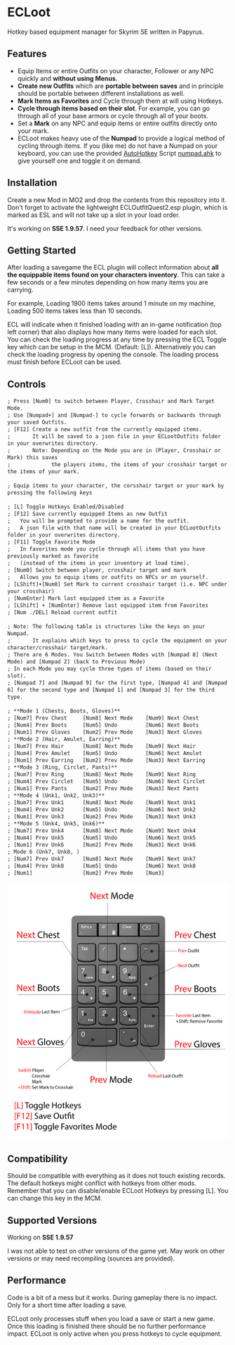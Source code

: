 # ECLoot
Hotkey based equipment manager for Skyrim SE written in Papyrus. 

## Features
* Equip Items or entire Outfits on your character, Follower or any NPC quickly and **without using Menus**.
* **Create new Outfits** which are **portable between saves** and in principle should be portable between different installations as well.
* **Mark Items as Favorites** and Cycle through them at will using Hotkeys.
* **Cycle through items based on their slot**. For example, you can go through all of your base armors or cycle through all of your boots.
* Set a **Mark** on any NPC and equip items or entire outfits directly onto your mark.
* ECLoot makes heavy use of the **Numpad** to provide a logical method of cycling through items. 
  If you (like me) do not have a Numpad on your keyboard, you can use the provided [AutoHotkey](https://github.com/AutoHotkey/AutoHotkey/releases/tag/v1.1.37.02) Script [numpad.ahk](numpad.ahk) to give yourself one and toggle it on demand.

## Installation
Create a new Mod in MO2 and drop the contents from this repository into it. Don't forget to activate the lightweight ECLOutfitQuest2.esp plugin, which is marked as ESL and will not take up a slot in your load order.

It's working on **SSE 1.9.57**. I need your feedback for other versions.

## Getting Started
After loading a savegame the ECL plugin will collect information about **all the equippable items found on your characters inventory**.
This can take a few seconds or a few minutes depending on how many items you are carrying. 


For example, Loading 1900 items takes around 1 minute on my machine, Loading 500 items takes less than 10 seconds.

ECL will indicate when it finished loading with an in-game notification (top left corner) that also displays how many items were loaded for each slot.
You can check the loading progress at any time by pressing the ECL Toggle key which can be setup in the MCM. (Default: [L]).
Alternatively you can check the loading progress by opening the console. The loading process must finish before ECLoot can be used.

## Controls

    ; Press [Num0] to switch between Player, Crosshair and Mark Target Mode.
    ; Use [Numpad+] and [Numpad-] to cycle forwards or backwards through your saved Outfits.
    ; [F12] Create a new outfit from the currently equipped items. 
    ;       It will be saved to a json file in your ECLootOutfits folder in your overwrites directory.
    ;       Note: Depending on the Mode you are in (Player, Crosshair or Mark) this saves 
    ;             the players items, the items of your crosshair target or the items of your mark.

    ; Equip items to your character, the corsshair target or your mark by pressing the following keys
    
    ; [L] Toggle Hotkeys Enabled/Disabled
    ; [F12] Save currently equipped Items as new Outfit
    ;   You will be prompted to provide a name for the outfit.
    ;   A json file with that name will be created in your ECLootOutfits folder in your overwrites directory.
    ; [F11] Toggle Favorite Mode
    ;   In favorites mode you cycle through all items that you have previously marked as favorite 
    ;   (instead of the items in your inventory at load time).
    ; [Num0] Switch between player, crosshair target and mark
    ;   Allows you to equip items or outfits on NPCs or on yourself.
    ; [LShift]+[Num0] Set Mark to current crosshair target (i.e. NPC under your crosshair) 
    ; [NumEnter] Mark last equipped item as a Favorite
    ; [LShift] + [NumEnter] Remove last equipped item from Favorites
    ; [Num ./DEL] Reload current outfit

    ; Note: The following table is structures like the keys on your Numpad.
    ;       It explains which keys to press to cycle the equipment on your character/crosshair target/mark.
    ; There are 6 Modes. You Switch between Modes with [Numpad 8] (Next Mode) and [Numpad 2] (back to Previous Mode)
    ; In each Mode you may cycle three types of items (based on their slot).
    ; [Numpad 7] and [Numpad 9] for the first type, [Numpad 4] and [Numpad 6] for the second type and [Numpad 1] and [Numpad 3] for the third type.
    
    ; **Mode 1 (Chests, Boots, Gloves)**
    ; [Num7] Prev Chest     [Num8] Next Mode    [Num9] Next Chest
    ; [Num4] Prev Boots     [Num5] Undo         [Num6] Next Boots
    ; [Num1] Prev Gloves    [Num2] Prev Mode    [Num3] Next Gloves
    ; **Mode 2 (Hair, Amulet, Earring)**
    ; [Num7] Prev Hair      [Num8] Next Mode    [Num9] Next Hair
    ; [Num4] Prev Amulet    [Num5] Undo         [Num6] Next Amulet
    ; [Num1] Prev Earring   [Num2] Prev Mode    [Num3] Next Earring
    ; **Mode 3 (Ring, Circlet, Pants)**
    ; [Num7] Prev Ring      [Num8] Next Mode    [Num9] Next Ring
    ; [Num4] Prev Circlet   [Num5] Undo         [Num6] Next Circlet
    ; [Num1] Prev Pants     [Num2] Prev Mode    [Num3] Next Pants
    ; **Mode 4 (Unk1, Unk2, Unk3)**
    ; [Num7] Prev Unk1      [Num8] Next Mode    [Num9] Next Unk1
    ; [Num4] Prev Unk2      [Num5] Undo         [Num6] Next Unk2
    ; [Num1] Prev Unk3      [Num2] Prev Mode    [Num3] Next Unk3
    ; **Mode 5 (Unk4, Unk5, Unk6)**
    ; [Num7] Prev Unk4      [Num8] Next Mode    [Num9] Next Unk4
    ; [Num4] Prev Unk5      [Num5] Undo         [Num6] Next Unk5
    ; [Num1] Prev Unk6      [Num2] Prev Mode    [Num3] Next Unk6
    ; Mode 6 (Unk7, Unk8, )
    ; [Num7] Prev Unk7      [Num8] Next Mode    [Num9] Next Unk7
    ; [Num4] Prev Unk8      [Num5] Undo         [Num6] Next Unk8
    ; [Num1]                [Num2] Prev Mode    [Num3] 

![Alt text](controls.png)

## Compatibility
Should be compatible with everything as it does not touch existing records. The default hotkeys might conflict with hotkeys from other mods. Remember that you can disable/enable ECLoot Hotkeys by pressing [L]. You can change this key in the MCM.

## Supported Versions
Working on **SSE 1.9.57**

I was not able to test on other versions of the game yet. May work on other versions or may need recompiling (sources are provided). 

## Performance
Code is a bit of a mess but it works. During gameplay there is no impact. Only for a short time after loading a save.

ECLoot only processes stuff when you load a save or start a new game. Once this loading is finished there should be no further performance impact. 
ECLoot is only active when you press hotkeys to cycle equipment.

